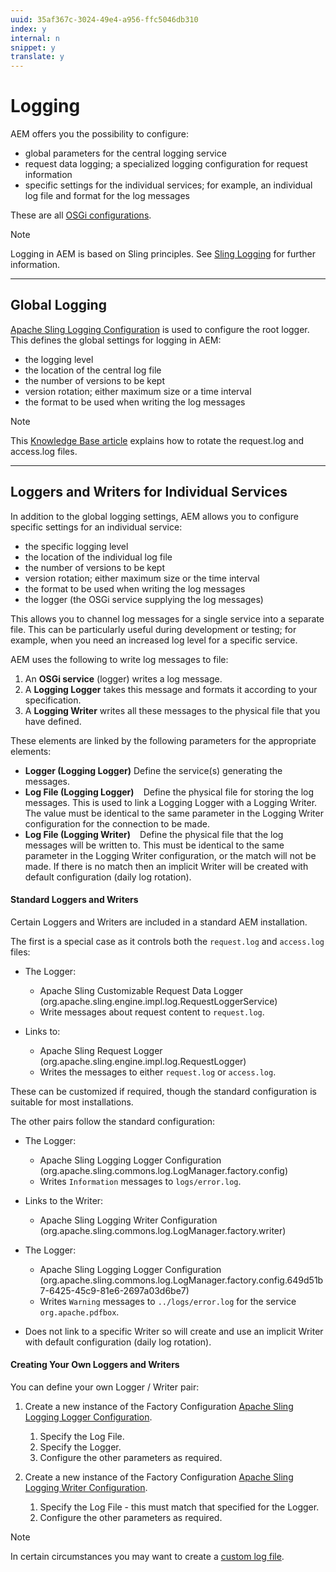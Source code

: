 ```yaml
---
uuid: 35af367c-3024-49e4-a956-ffc5046db310
index: y
internal: n
snippet: y
translate: y
---
```


# Logging

AEM offers you the possibility to configure:

* global parameters for the central logging service
* request data logging; a specialized logging configuration for request information
* specific settings for the individual services; for example, an individual log file and format for the log messages

These are all [OSGi configurations](configuring-osgi.md).

>[!NOTE]
>
><p>Logging in AEM is based on Sling principles. See <a href="http://sling.apache.org/site/logging.html">Sling Logging</a> for further information.<br> </p>

---

## Global Logging

[Apache Sling Logging Configuration](osgi-configuration-settings.md#ApacheSlingLoggingConfiguration) is used to configure the root logger. This defines the global settings for logging in AEM:

* the logging level
* the location of the central log file
* the number of versions to be kept
* version rotation; either maximum size or a time interval
* the format to be used when writing the log messages

>[!NOTE]
>
><p>This <a href="/content/help/en/experience-manager/kb/HowToRotateRequestAndAccessLog.html">Knowledge Base article</a> explains how to rotate the request.log and access.log files.<br /> </p>

---

## Loggers and Writers for Individual Services

In addition to the global logging settings, AEM allows you to configure specific settings for an individual service:

* the specific logging level
* the location of the individual log file
* the number of versions to be kept
* version rotation; either maximum size or the time interval
* the format to be used when writing the log messages
* the logger (the OSGi service supplying the log messages)

This allows you to channel log messages for a single service into a separate file. This can be particularly useful during development or testing; for example, when you need an increased log level for a specific service.

AEM uses the following to write log messages to file:

1. An **OSGi service** (logger) writes a log message.
1. A **Logging Logger** takes this message and formats it according to your specification.
1. A **Logging Writer** writes all these messages to the physical file that you have defined.

These elements are linked by the following parameters for the appropriate elements:

* **Logger (Logging Logger)** Define the service(s) generating the messages.
* **Log File (Logging Logger)** `` ``  Define the physical file for storing the log messages. This is used to link a Logging Logger with a Logging Writer. The value must be identical to the same parameter in the Logging Writer configuration for the connection to be made.
* **Log File (Logging Writer)** `` ``  Define the physical file that the log messages will be written to. This must be identical to the same parameter in the Logging Writer configuration, or the match will not be made. If there is no match then an implicit Writer will be created with default configuration (daily log rotation).

#### Standard Loggers and Writers

Certain Loggers and Writers are included in a standard AEM installation.

The first is a special case as it controls both the `request.log` and `access.log` files:

* The Logger:

    * Apache Sling Customizable Request Data Logger (org.apache.sling.engine.impl.log.RequestLoggerService)    
    * Write messages about request content to `request.log`.

* Links to:

    * Apache Sling Request Logger (org.apache.sling.engine.impl.log.RequestLogger)    
    * Writes the messages to either `request.log` or `access.log`.

These can be customized if required, though the standard configuration is suitable for most installations.

The other pairs follow the standard configuration:

* The Logger:

    * Apache Sling Logging Logger Configuration (org.apache.sling.commons.log.LogManager.factory.config)    
    * Writes `Information` messages to `logs/error.log`.

* Links to the Writer:

    * Apache Sling Logging Writer Configuration (org.apache.sling.commons.log.LogManager.factory.writer)

* The Logger:

    * Apache Sling Logging Logger Configuration (org.apache.sling.commons.log.LogManager.factory.config.649d51b7-6425-45c9-81e6-2697a03d6be7)    
    * Writes `Warning` messages to `../logs/error.log` for the service `org.apache.pdfbox`.

* Does not link to a specific Writer so will create and use an implicit Writer with default configuration (daily log rotation).

#### Creating Your Own Loggers and Writers

You can define your own Logger / Writer pair:

1. Create a new instance of the Factory Configuration [Apache Sling Logging Logger Configuration](osgi-configuration-settings.md#ApacheSlingLoggingLoggerConfigurationFactoryConfiguration).

    1. Specify the Log File.    
    1. Specify the Logger.    
    1. Configure the other parameters as required.

1. Create a new instance of the Factory Configuration [Apache Sling Logging Writer Configuration](osgi-configuration-settings.md#ApacheSlingLoggingWriterConfigurationFactoryConfiguration).

    1. Specify the Log File - this must match that specified for the Logger.    
    1. Configure the other parameters as required.

>[!NOTE]
>
><p>In certain circumstances you may want to create a <a href="/content/help/en/experience-manager/6-4/sites/deploying/using/monitoring-and-maintaining.html#CreateaCustomLogFile">custom log file</a>.</p> 

